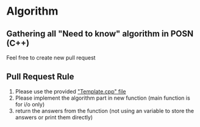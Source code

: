 # Algorithm
## Gathering all "Need to know" algorithm in POSN (C++)

Feel free to create new pull request
## Pull Request Rule
1. Please use the provided ["Template.cpp" file](template.cpp)
2. Please implement the algorithm part in new function (main function is for i/o only)
3. return the answers from the function (not using an variable to store the answers or print them directly)
